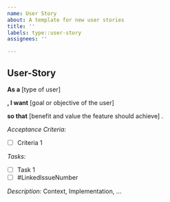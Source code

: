 ```yaml
---
name: User Story
about: A template for new user stories
title: ''
labels: type::user-story
assignees: ''

---
```


## User-Story

**As a**
[type of user]

**, I want**
[goal or objective of the user]

**so that**
[benefit and value the feature should achieve]
.

_Acceptance Criteria:_

- [ ] Criteria 1

_Tasks:_

- [ ] Task 1
- [ ] #LinkedIssueNumber

_Description:_
Context, Implementation, ...